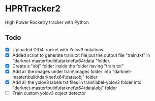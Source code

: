 # HPRTracker2
 High Power Rocketry tracker with Python


## Todo

- [x] Uploaded OID4-rocket with Yolov3 notations
- [x] Added script to generate train.txt file,put the output file "train.txt" in "darknet-master\build\darknet\x64\data "folder. 
- [x] Create a "obj" folder inside the folder having "train.txt"
- [x] Add all the images under train\images folder into "darknet-master\build\darknet\x64\data\obj" folder
- [x] Add all the yolov3 labels  txt files in train\label-yolov3 folder into "darknet-master\build\darknet\x64\data\obj" folder
- [ ] Train custom yolov3 object detector